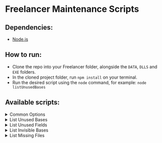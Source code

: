 # Freelancer Maintenance Scripts

## Dependencies: 

- [Node.js](https://nodejs.org/en/)

## How to run:

- Clone the repo into your Freelancer folder, alongside the `DATA`, `DLLS` and `EXE` folders.
- In the cloned project folder, run `npm install` on your terminal.
- Run the desired script using the `node` command, for example: `node listUnusedBases`

## Available scripts:

<details><summary>Common Options</summary>
<blockquote>

| Name | Usage | Explanation | Example |
| --- | --- | --- | --- |
| <b>Exclude Systems</b> | `--exclude <system names>` | Excludes the given systems. Names are separated by space. | `node listUnusedFields --exclude br01 br02 br03` |
| <b>Export To File</b> | `--E` | Exports the fields into a file in the output folder. The name of the file is mentioned when the script finishes. | `node listUnusedBases --E` |

</blockquote>
</details>

<details><summary>List Unused Bases</summary>
<blockquote>

<b>File Name:</b> `listUnusedBases.js`

<b>Extra Options:</b> N/A

<b>Example:</b> `node listUnusedBases`

</blockquote>
</details>

<details><summary>List Unused Fields</summary>
<blockquote>

<b>File Name:</b> `listUnusedFields.js`

<b>Extra Options:</b> 

| Option | Explanation |
| --- | --- |
| `--D` | Replaces the unused field files content with a `;` |

<b>Example:</b> `node listUnusedFields`
</blockquote>
</details>

<details><summary>List Invisible Bases</summary>
<blockquote>

<b>File Name:</b> `listInvisibleBases.js`

<b>Extra Options:</b> N/A

<b>Example:</b> `node listInvisaibleBases`
</blockquote>
</details>


<details><summary>List Missing Files</summary>
<blockquote>

<b>File Name:</b> `listMissingFiles.js`

<b>Extra Options:</b> N/A

<b>Example:</b> `node listMissingFiles`
</blockquote>
</details>
